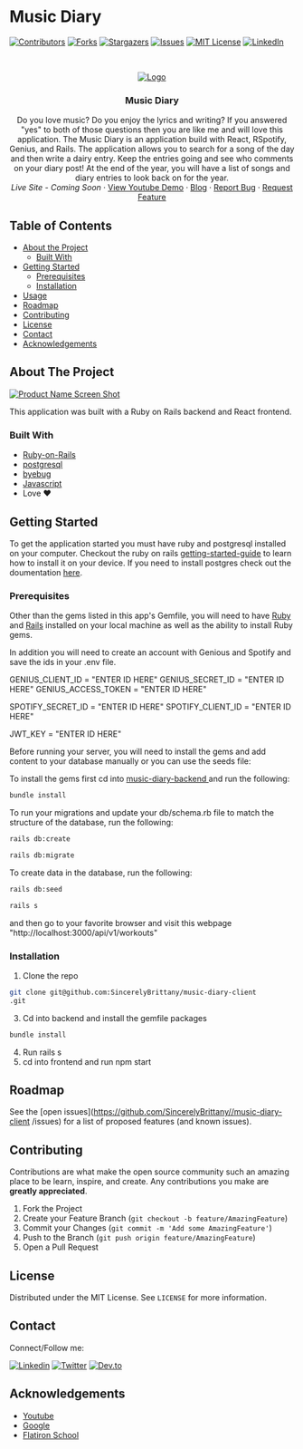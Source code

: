 # Music Diary
[![Contributors][contributors-shield]][contributors-url]
[![Forks][forks-shield]][forks-url]
[![Stargazers][stars-shield]][stars-url]
[![Issues][issues-shield]][issues-url]
[![MIT License][license-shield]][license-url]
[![LinkedIn][linkedin-shield]][linkedin-url]



<!-- PROJECT LOGO -->
<br />
<p align="center">
  <a href="https://www.example.com/">
    <img src="https://github.com/SincerelyBrittany/music-diary-client
/blob/master/track-your-workout-frontend/styles/workout_img.png" alt="Logo" >
  </a>

  <h3 align="center"> Music Diary </h3>

  <p align="center">
    Do you love music? Do you enjoy the lyrics and writing? If you answered "yes" to both of those questions then you are like me and will love this application. The Music Diary is an application build with React, RSpotify, Genius, and Rails. The application allows you to search for a song of the day and then write a dairy entry. Keep the entries going and see who comments on your diary post! At the end of the year, you will have a list of songs and diary entries to look back on for the year. 
    <br />
    <!-- <a href="https://www.example.com/"><strong>Explore the docs »</strong></a>
    <br />
    <br />-->
    <i> <a href=""> </a>Live Site - Coming Soon </i>
    ·
    <a href="">View Youtube Demo</a> 
    ·
    <a href="">Blog</a> 
     ·
    <a href="https://github.com/SincerelyBrittany//music-diary-client
/issues">Report Bug</a>
    ·
    <a href="https://github.com/SincerelyBrittany//music-diary-client
/issues">Request Feature</a> 
  </p>
</p>



<!-- TABLE OF CONTENTS -->
## Table of Contents

* [About the Project](#about-the-project)
  * [Built With](#built-with)
* [Getting Started](#getting-started)
  * [Prerequisites](#prerequisites)
  * [Installation](#installation)
* [Usage](#usage)
* [Roadmap](#roadmap)
* [Contributing](#contributing)
* [License](#license)
* [Contact](#contact)
* [Acknowledgements](#acknowledgements)



<!-- ABOUT THE PROJECT -->
## About The Project

[![Product Name Screen Shot][product-screenshot]](https://www.example.com/)

This application was built with a Ruby on Rails backend and React frontend. 

### Built With
* [Ruby-on-Rails](https://guides.rubyonrails.org/)
* [postgresql](https://www.postgresql.org/)
* [byebug](https://rubygems.org/gems/byebug/versions/9.0.6)
* [Javascript](https://developer.mozilla.org/en-US/docs/Web/JavaScript)
*  Love ❤️


<!-- GETTING STARTED -->
## Getting Started

To get the application started you must have ruby and postgresql installed on your computer. Checkout the ruby on rails [getting-started-guide](https://guides.rubyonrails.org/v5.0/getting_started.html) to learn how to install it on your device. If you need to install postgres check out the doumentation [here](https://www.postgresql.org/about/).

### Prerequisites
Other than the gems listed in this app's Gemfile, you will need to have [Ruby](https://www.ruby-lang.org/en/downloads/) and [Rails](https://guides.rubyonrails.org/v5.0/getting_started.html) installed on your local machine as well as the ability to install Ruby gems.


In addition you will need to create an account with Genious and Spotify and save the ids in your .env file. 

GENIUS_CLIENT_ID = "ENTER ID HERE"
GENIUS_SECRET_ID = "ENTER ID HERE"
GENIUS_ACCESS_TOKEN = "ENTER ID HERE"


SPOTIFY_SECRET_ID = "ENTER ID HERE"
SPOTIFY_CLIENT_ID = "ENTER ID HERE"

JWT_KEY = "ENTER ID HERE"

Before running your server, you will need to install the gems and add content to your database manually or you can use the seeds file:

To install the gems first cd into <a href="https://github.com/SincerelyBrittany/music-diary-backend"> music-diary-backend  </a> and run the following:

```sh
bundle install
```

To run your migrations and update your db/schema.rb file to match the structure of the database, run the following:

```sh
rails db:create
```

```sh
rails db:migrate
```

To create data in the database, run the following:
```sh
rails db:seed
```

```sh
rails s
```
and then go to your favorite browser and visit this webpage "http://localhost:3000/api/v1/workouts" 

### Installation

1. Clone the repo
```sh
git clone git@github.com:SincerelyBrittany/music-diary-client
.git
```
3. Cd into backend and install the gemfile packages
```sh
bundle install
```
4. Run rails s
5. cd into frontend and run npm start


<!-- USAGE EXAMPLES -->
<!-- ## Usage

Use this space to show useful examples of how a project can be used. Additional screenshots, code examples and demos work well in this space. You may also link to more resources.

_For more examples, please refer to the [Documentation](https://example.com)_

 -->

<!-- ROADMAP -->
## Roadmap

See the [open issues](https://github.com/SincerelyBrittany//music-diary-client
/issues) for a list of proposed features (and known issues).



<!-- CONTRIBUTING -->
## Contributing

Contributions are what make the open source community such an amazing place to be learn, inspire, and create. Any contributions you make are **greatly appreciated**.

1. Fork the Project
2. Create your Feature Branch (`git checkout -b feature/AmazingFeature`)
3. Commit your Changes (`git commit -m 'Add some AmazingFeature'`)
4. Push to the Branch (`git push origin feature/AmazingFeature`)
5. Open a Pull Request

<!-- LICENSE -->
## License

Distributed under the MIT License. See `LICENSE` for more information.

## Contact
Connect/Follow me:

[![Linkedin][linkedin-shield]][linkedin-url]
[![Twitter][twitter-shield]][twitter-url]
[![Dev.to][dev-to-shield]][dev-to-url]


<!-- ACKNOWLEDGEMENTS -->
## Acknowledgements
* [Youtube](https://youtube.com)
* [Google](https://google.com)
* [Flatiron School](https://flatironschool.com/)


<!-- MARKDOWN LINKS & IMAGES -->
<!-- https://www.markdownguide.org/basic-syntax/#reference-style-links -->
[contributors-shield]: https://img.shields.io/github/contributors/SincerelyBrittany/music-diary-client.svg?style=flat-square
[contributors-url]: https://github.com/SincerelyBrittany/music-diary-client/graphs/contributors
[forks-shield]: https://img.shields.io/github/forks/SincerelyBrittany/music-diary-client.svg?style=flat-square
[forks-url]: https://github.com/SincerelyBrittany//music-diary-client/network/members
[stars-shield]: https://img.shields.io/github/stars/SincerelyBrittany/music-diary-client.svg?style=flat-square
[stars-url]: https://github.com/SincerelyBrittany/music-diary-client/stargazers
[issues-shield]: https://img.shields.io/github/issues/SincerelyBrittany/music-diary-client.svg?style=flat-square
[issues-url]: https://github.com/SincerelyBrittany/music-diary-client/issues
[license-shield]: https://img.shields.io/github/license/SincerelyBrittany/music-diary-client.svg?style=flat-square
[license-url]: https://github.com/SincerelyBrittany/music-diary-client/blob/master/LICENSE
[linkedin-shield]: https://img.shields.io/badge/-LinkedIn-black.svg?style=flat-square&logo=linkedin&colorB=555
[linkedin-url]: https://www.linkedin.com/in/sincerelybrittany/
[twitter-shield]:https://img.shields.io/twitter/url?style=social&url=https%3A%2F%2Ftwitter.com%2FSincerelyBrittt
[twitter-url]: https://twitter.com/SincerelyBrittt
[dev-to-url]: https://dev.to/sincerelybrittany
[dev-to-shield]:https://img.shields.io/badge/-Dev.to-black.svg?style=flat-square&logo=dev.to&colorB=555
[product-screenshot]: https://github.com/SincerelyBrittany/music-diary-client


